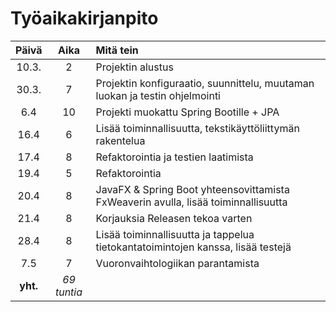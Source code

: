 # Työaikakirjanpito

|  Päivä   |     Aika      | Mitä tein                                                                          |
| :------: | :-----------: | :--------------------------------------------------------------------------------- |
|  10.3.   |       2       | Projektin alustus                                                                  |
|  30.3.   |       7       | Projektin konfiguraatio, suunnittelu, muutaman luokan ja testin ohjelmointi        |
|   6.4    |      10       | Projekti muokattu Spring Bootille + JPA                                            |
|   16.4   |       6       | Lisää toiminnallisuutta, tekstikäyttöliittymän rakentelua                          |
|   17.4   |       8       | Refaktorointia ja testien laatimista                                               |
|   19.4   |       5       | Refaktorointia                                                                     |
|   20.4   |       8       | JavaFX & Spring Boot yhteensovittamista FxWeaverin avulla, lisää toiminnallisuutta |
|   21.4   |       8       | Korjauksia Releasen tekoa varten                                                   |
|   28.4   |       8       | Lisää toiminnallisuutta ja tappelua tietokantatoimintojen kanssa, lisää testejä    |
|   7.5    |       7       | Vuoronvaihtologiikan parantamista                                                  |
| **yht.** | _*69 tuntia*_ |
